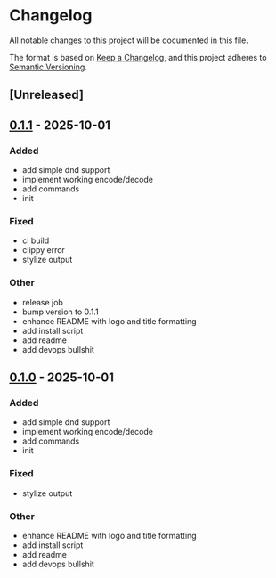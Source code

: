 # Changelog

All notable changes to this project will be documented in this file.

The format is based on [Keep a Changelog](https://keepachangelog.com/en/1.0.0/),
and this project adheres to [Semantic Versioning](https://semver.org/spec/v2.0.0.html).

## [Unreleased]

## [0.1.1](https://github.com/LeagueToolkit/ltk-tex-utils/releases/tag/v0.1.1) - 2025-10-01

### Added

- add simple dnd support
- implement working encode/decode
- add commands
- init

### Fixed

- ci build
- clippy error
- stylize output

### Other

- release job
- bump version to 0.1.1
- enhance README with logo and title formatting
- add install script
- add readme
- add devops bullshit

## [0.1.0](https://github.com/LeagueToolkit/ltk-tex-utils/releases/tag/v0.1.0) - 2025-10-01

### Added

- add simple dnd support
- implement working encode/decode
- add commands
- init

### Fixed

- stylize output

### Other

- enhance README with logo and title formatting
- add install script
- add readme
- add devops bullshit
